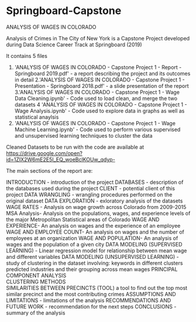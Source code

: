 # Springboard-Capstone
ANALYSIS OF WAGES IN COLORADO

Analysis of Crimes in The City of New York is a Capstone Project developed during Data Science Career Track at Springboard (2019)

It contains 5 files


1. 'ANALYSIS OF WAGES IN COLORADO - Capstone Project 1 - Report - Springboard 2019.pdf' - a report describing the project and its outcomes in detail
2.'ANALYSIS OF WAGES IN COLORADO - Capstone Project 1 -  Presentation - Springboard 2018.pdf' - a slide presentation of the report 
3.'ANALYSIS OF WAGES IN COLORADO   - Capstone Project 1 - Wage Data Cleaning.ipynb' - Code used to load clean, and merge the two datasets
4 'ANALYSIS OF WAGES IN COLORADO  - Capstone Project 1 - Wage Analysis.ipynb' - Code used to explore data in graphs as well as statistical anaylsis
5. 'ANALYSIS OF WAGES IN COLORADO  - Capstone Project 1 - Wage Machine Learning.ipynb' - Code used to perform various supervised and unsupervised learning techniques to cluster the data


Cleaned Datasets to be run with the code are available at
https://drive.google.com/open?id=1ZIX2W6mE2E5I_EQ_woeBclKOUw_qdyp-


The main sections of the report are:


INTRODUCTION - introduction of the project
DATABASES - description of the databases used during the project
CLIENT - potential client of this project
DATA WRANGLING - wrangling procedures performed on the original dataset
DATA EXPLORATION - exloratory analysis of the datasets
WAGE RATES - Analysis on wage growth across Colorado from 2009-2015
MSA Analysis- Analysis on the populations, wages, and experience levels of the major Metropolitan Statistical areas of Colorado
WAGE AND EXPERIENCE- An analysis on wages and the experience of an employee
WAGE AND EMPLOYEE COUNT- An analysis on wages and the number of employees at an organization
WAGE AND POPULATION- An analysis of wages and the population of a given city
DATA MODELING (SUPERVISED LEARNING)	- Linear regression model for relationship between mean wage and different variables
DATA MODELING (UNSUPERVISED LEARNING) - study of clustering in the dataset involving: 
	keywords in different clusters
  predicted industries and their grouping across mean wages
		PRINCIPAL COMPONENT ANALYSIS	
		CLUSTERING METHODS	
	SIMILARITIES BETWEEN PRECINCTS (TOOL) a tool to find out the top most similar precinct and the most contributing crimes 
ASSUMPTIONS AND LIMITATIONS	- limitations of the analysis
RECOMMENDATIONS AND FUTURE WORK	- recommendation for the next steps
CONCLUSIONS - summary of the analysis

